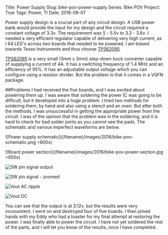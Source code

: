 Title: Power Supply
Slug: bike-pov-power-supply
Series: Bike POV
Project: True
Tags: Power, TI
Date: 2016-08-07

Power supply design is a crucial part of any circuit design. A USB power bank would provide the input for my design and the circuit required a constant voltage of 3.3v. The requirement was 5 - 5.5v to 3.3 - 3.6v. I needed a very efficient regulator capable of delivering very high current, as I 64 LED's across two boards that needed to be powered. I am biased towards Texas Instruments and thus choose [TPS62095](http://www.ti.com/product/TPS62095RGTR).

[TPS62095](http://www.ti.com/product/TPS62095RGTR) is a very small (3mm x 3mm) step-down buck converter capable of supplying a current of 4A. It has a switching frequency of 1.4 MHz and an efficiency of 95%. It has an adjustable output voltage which you can configure using a resistor divider. But the problem is that it comes in a VQFN package.

##Problems
I had received the five boards, and I was excited about powering them up. I was aware that soldering the power IC was going to be difficult, but it developed into a huge problem. I tried two methods for soldering them, by hand and also using a stencil and an oven. But after both the methods, I was unsuccessful in getting the appropriate power from the circuit. I was of the opinion that the problem was in the soldering, and it is hard to check for bad solder joints as you cannot see the pads. The schematic and various imperfect waveforms are below.

![Power supply schematic]({filename}/images/2016/bike-pov-schematic.png =800x)

![Board power section]({filename}/images/2016/bike-pov-power-section.jpg =650x)

![SW pin signal output]({filename}/images/2016/bike-pov-sw1.png)

![SW pin signal - zoomed ]({filename}/images/2016/bike-pov-sw2.png)

![Vout AC ripple]({filename}/images/2016/bike-pov-vout-ac.png)

![Vout DC]({filename}/images/2016/bike-pov-vout-dc.png)

You can see that the output is at 3.12v, but the results were very inconsistent. I went on and destroyed four of five boards. I then joined hands with my Eddy who had a toaster for my final attempt at restoring the power. I was finally able to power the circuit. I have not yet soldered the rest of the parts, and I will let you know of the results, once I have completed.
